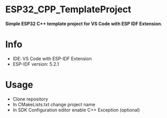 # ESP32_CPP_TemplateProject
**Simple ESP32 C++ template project for VS Code with ESP IDF Extension**.

# Info
- IDE: VS Code with ESP-IDF Extension
- ESP-IDF version: 5.2.1

# Usage
- Clone repository
- In CMakeLists.txt change project name
- In SDK Configuration editor enable C++ Exception (optional)	 

